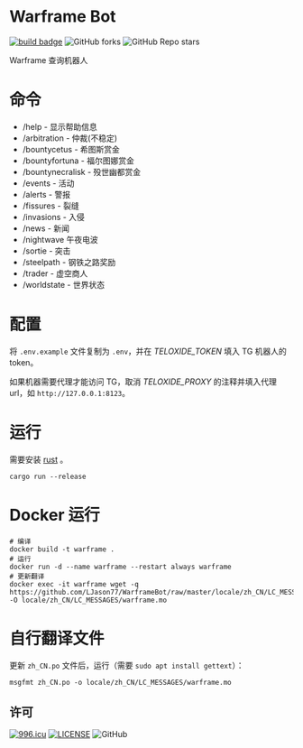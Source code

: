 # Warframe Bot

[![build badge](https://github.com/LJason77/WarframeBot/actions/workflows/rust.yml/badge.svg?branch=master)](https://github.com/LJason77/WarframeBot/actions/workflows/rust.yml)
![GitHub forks](https://img.shields.io/github/forks/LJason77/WarframeBot?style=social)
![GitHub Repo stars](https://img.shields.io/github/stars/LJason77/WarframeBot?style=social)

Warframe 查询机器人

# 命令

- /help - 显示帮助信息
- /arbitration - 仲裁(不稳定)
- /bountycetus - 希图斯赏金
- /bountyfortuna - 福尔图娜赏金
- /bountynecralisk - 殁世幽都赏金
- /events - 活动
- /alerts - 警报
- /fissures - 裂缝
- /invasions - 入侵
- /news - 新闻
- /nightwave 午夜电波
- /sortie - 突击
- /steelpath - 钢铁之路奖励
- /trader - 虚空商人
- /worldstate - 世界状态

# 配置

将 `.env.example` 文件复制为 `.env`，并在 _TELOXIDE_TOKEN_ 填入 TG 机器人的 token。

如果机器需要代理才能访问 TG，取消 _TELOXIDE_PROXY_ 的注释并填入代理 url，如 `http://127.0.0.1:8123`。

# 运行

需要安装 [rust](https://www.rust-lang.org/zh-CN/learn/get-started) 。

```shell
cargo run --release
```

# Docker 运行

```shell
# 编译
docker build -t warframe .
# 运行
docker run -d --name warframe --restart always warframe
# 更新翻译
docker exec -it warframe wget -q https://github.com/LJason77/WarframeBot/raw/master/locale/zh_CN/LC_MESSAGES/warframe.mo -O locale/zh_CN/LC_MESSAGES/warframe.mo
```

# 自行翻译文件

更新 `zh_CN.po` 文件后，运行（需要 `sudo apt install gettext`）：

```shell
msgfmt zh_CN.po -o locale/zh_CN/LC_MESSAGES/warframe.mo
```

## 许可

[![996.icu](https://img.shields.io/badge/link-996.icu-red.svg)](https://996.icu)
[![LICENSE](https://img.shields.io/badge/license-Anti%20996-blue.svg)](https://github.com/996icu/996.ICU/blob/master/LICENSE)
![GitHub](https://img.shields.io/github/license/LJason77/WarframeBot)
